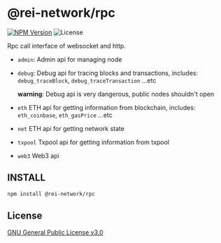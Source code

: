 # @rei-network/rpc

[![NPM Version](https://img.shields.io/npm/v/@rei-network/rpc)](https://www.npmjs.org/package/@rei-network/rpc)
![License](https://img.shields.io/npm/l/@rei-network/rpc)

Rpc call interface of websocket and http.

- `admin`: Admin api for managing node
- `debug`: Debug api for tracing blocks and transactions, includes: `debug_traceBlock`, `debug_traceTransaction` ...etc

  **warning**: Debug api is very dangerous, public nodes shouldn't open

- `eth` ETH api for getting information from blockchain, includes: `eth_coinbase`, `eth_gasPrice` ...etc
- `net` ETH api for getting network state
- `txpool` Txpool api for getting information from txpool
- `web3` Web3 api

## INSTALL

```sh
npm install @rei-network/rpc
```

## License

[GNU General Public License v3.0](https://www.gnu.org/licenses/gpl-3.0.en.html)
